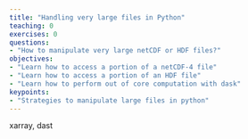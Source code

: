```yaml
---
title: "Handling very large files in Python"
teaching: 0
exercises: 0
questions:
- "How to manipulate very large netCDF or HDF files?"
objectives:
- "Learn how to access a portion of a netCDF-4 file"
- "Learn how to access a portion of an HDF file"
- "Learn how to perform out of core computation with dask"
keypoints:
- "Strategies to manipulate large files in python"
---
```


xarray, dast
